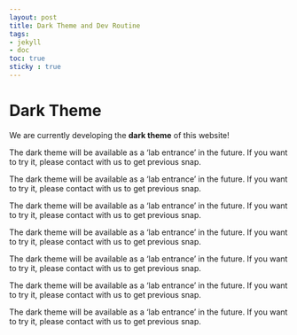 ```yaml
---
layout: post
title: Dark Theme and Dev Routine
tags: 
- jekyll 
- doc
toc: true
sticky : true
---
```


# Dark Theme 

We are currently developing the **dark theme** of this website!

The dark theme will be available as a ‘lab entrance’ in the future. If you want to try it, please contact with us to get previous snap.

The dark theme will be available as a ‘lab entrance’ in the future. If you want to try it, please contact with us to get previous snap.

The dark theme will be available as a ‘lab entrance’ in the future. If you want to try it, please contact with us to get previous snap.

The dark theme will be available as a ‘lab entrance’ in the future. If you want to try it, please contact with us to get previous snap.

The dark theme will be available as a ‘lab entrance’ in the future. If you want to try it, please contact with us to get previous snap.

The dark theme will be available as a ‘lab entrance’ in the future. If you want to try it, please contact with us to get previous snap.

The dark theme will be available as a ‘lab entrance’ in the future. If you want to try it, please contact with us to get previous snap.


